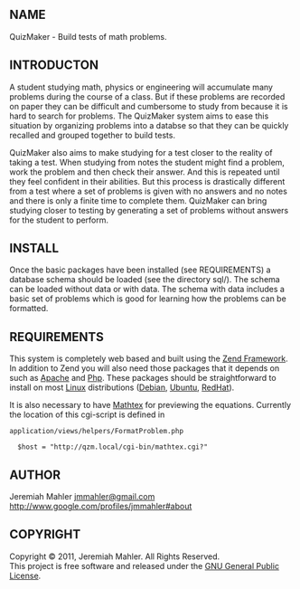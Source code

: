 
NAME
----

QuizMaker - Build tests of math problems.

INTRODUCTON
-----------

A student studying math, physics or engineering will accumulate many
problems during the course of a class.
But if these problems are recorded on paper they can be difficult and
cumbersome to study from because it is hard to search for problems.
The QuizMaker system aims to ease this situation by organizing problems into a
databse so that they can be quickly recalled and grouped together to build tests.

QuizMaker also aims to make studying for a test closer to the reality of taking
a test.
When studying from notes the student might find a problem, work the problem and then
check their answer.  And this is repeated until they feel confident in their
abilities.
But this process is drastically different from a test where a set of problems
is given with no answers and no notes and there is only a finite time to complete
them.
QuizMaker can bring studying closer to testing by generating a set of problems
without answers for the student to perform.

INSTALL
-------

Once the basic packages have been installed (see REQUIREMENTS) a
database schema should be loaded (see the directory sql/).
The schema can be loaded without data or with data.
The schema with data includes a basic set of problems
which is good for learning how the problems can be formatted.

REQUIREMENTS
------------

This system is completely web based and built using the [Zend Framework][zend].
In addition to Zend you will also need those packages that it depends on such
as [Apache][apache] and [Php][php].
These packages should be straightforward to install on most [Linux][linux]
distributions ([Debian][deb], [Ubuntu][ubu], [RedHat][red]).

It is also necessary to have [Mathtex][mathtex] for previewing the equations.
Currently the location of this cgi-script is defined in

    application/views/helpers/FormatProblem.php

      $host = "http://qzm.local/cgi-bin/mathtex.cgi?"

 [zend]: http://framework.zend.com
 [apache]: http://www.apache.org
 [php]: http://www.php.net
 [linux]: http://www.kernel.org
 [deb]: http://www.debian.org
 [ubu]: http://www.ubuntu.com
 [red]: http://www.redhat.com
 [mathtex]: http://www.ctan.org/tex-archive/support/mathtex/

AUTHOR
------

Jeremiah Mahler <jmmahler@gmail.com><br>
<http://www.google.com/profiles/jmmahler#about>

COPYRIGHT
---------

Copyright &copy; 2011, Jeremiah Mahler.  All Rights Reserved.<br>
This project is free software and released under
the [GNU General Public License][gpl].

 [gpl]: http://www.gnu.org/licenses/gpl.html

